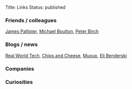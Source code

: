 Title: Links
Status: published

### Friends / colleagues

[James Pallister](),
[Michael Boulton](),
[Peter Birch]()

### Blogs / news

[Real World Tech](),
[Chips and Cheese](),
[Muxup](),
[Eli Benderski]()

### Companies

### Curiosities
